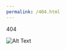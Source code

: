 ```yaml
---
permalink: /404.html
---
```


<!-- Big 404 text -->
<div id="notFound">404</div>

![Alt Text](http://toubers.party/dasper/assets/img/404_bean.gif)

